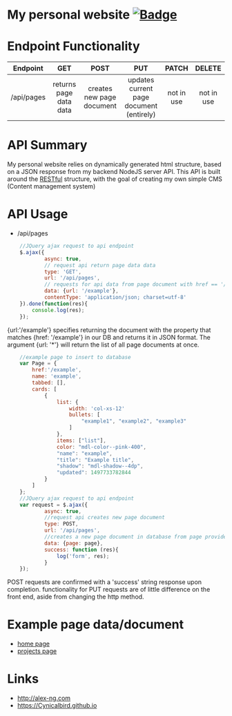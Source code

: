 # My personal website [![Badge]][Travis]

# Endpoint Functionality
|  Endpoint  |  GET  |  POST  |  PUT  | PATCH | DELETE |
| :--------: | :---: | :----: | :---: | :---: | :----: |
| /api/pages | returns page data data | creates new page document | updates current page document (entirely) | not in use | not in use |

# API Summary
My personal website relies on dynamically generated html structure, based on a JSON response from my backend NodeJS server API. This API is built around the [RESTful][rest] structure, with the goal of creating my own simple CMS (Content management system)

# API Usage
* /api/pages
```javascript
    //JQuery ajax request to api endpoint
    $.ajax({
            async: true,
            // request api return page data data
            type: 'GET',
            url: '/api/pages',
            // requests for api data from page document with href == '/example'
            data: {url: '/example'},
            contentType: 'application/json; charset=utf-8'
    }).done(function(res){
        console.log(res);
    });
```
{url:'/example'} specifies returning the document with the property that matches {href: '/example'} in our DB and returns it in JSON format.
The argument {url: '*'} will return the list of all page documents at once.

```javascript
    //example page to insert to database
    var Page = {
        href:'/example',
        name: 'example',
        tabbed: [],
        cards: [
            {
                list: {
                    width: 'col-xs-12'
                    bullets: [
                        "example1", "example2", "example3"
                    ]
                },
                items: ["list"],
                color: "mdl-color--pink-400",
                "name": "example",
                "title": "Example title",
                "shadow": "mdl-shadow--4dp",
                "updated": 1497733782844
            }
        ]
    };
    //JQuery ajax request to api endpoint
    var request = $.ajax({
            async: true,
            //request api creates new page document
            type: POST,
            url: '/api/pages',
            //creates a new page document in database from page provided
            data: {page: page},
            success: function (res){
                log('form', res);
            }
    });
```
POST requests are confirmed with a 'success' string response upon completion.
functionality for PUT requests are of little difference on the front end, aside from changing the http method.

# Example page data/document
- [home page][index]
- [projects page][projects]

# Links
- http://alex-ng.com
- https://Cynicalbird.github.io

[projects]: https://github.com/CynicalBird/Cynicalbird.github.io/blob/master/mean/pages/projects.json
[index]: https://github.com/CynicalBird/Cynicalbird.github.io/blob/master/mean/pages/index.json
[rest]: http://www.restapitutorial.com/lessons/httpmethods.html
[Travis]: https://travis-ci.org/CynicalBird/Cynicalbird.github.io
[Badge]: https://travis-ci.org/CynicalBird/Cynicalbird.github.io.svg?branch=master
